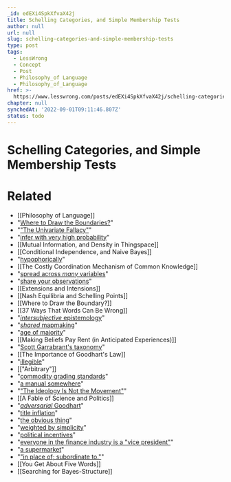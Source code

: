 ```yaml
---
_id: edEXi4SpkXfvaX42j
title: Schelling Categories, and Simple Membership Tests
author: null
url: null
slug: schelling-categories-and-simple-membership-tests
type: post
tags:
  - LessWrong
  - Concept
  - Post
  - Philosophy_of Language
  - Philosophy_of_Language
href: >-
  https://www.lesswrong.com/posts/edEXi4SpkXfvaX42j/schelling-categories-and-simple-membership-tests
chapter: null
synchedAt: '2022-09-01T09:11:46.807Z'
status: todo
---
```


# Schelling Categories, and Simple Membership Tests


# Related

- [[Philosophy of Language]]
- "[Where to Draw the Boundaries?](https://www.lesswrong.com/posts/esRZaPXSHgWzyB2NL/where-to-draw-the-boundaries)"
- "["The Univariate Fallacy"](https://www.lesswrong.com/posts/cu7YY7WdgJBs3DpmJ/the-univariate-fallacy)"
- "[infer with very high probability](http://zackmdavis.net/blog/2019/05/the-typical-set/)"
- [[Mutual Information, and Density in Thingspace]]
- [[Conditional Independence, and Naive Bayes]]
- "[hypophorically](https://en.wikipedia.org/wiki/Hypophora)"
- [[The Costly Coordination Mechanism of Common Knowledge]]
- "[spread across _many_ variables](https://marcodgdotnet.files.wordpress.com/2018/04/delgiudice_2017_heterogeneity_d_mbr.pdf)"
- "[share your observations](https://www.overcomingbias.com/2009/02/share-likelihood-ratios-not-posterior-beliefs.html)"
- [[Extensions and Intensions]]
- [[Nash Equilibria and Schelling Points]]
- [[Where to Draw the Boundary?]]
- [[37 Ways That Words Can Be Wrong]]
- "[_intersubjective_ epistemology](http://benjaminrosshoffman.com/humility-argument-honesty/)"
- "[_shared_ mapmaking](https://twitter.com/jessi_cata/status/1113677758071070720)"
- "[age of majority](https://en.wikipedia.org/wiki/Age_of_majority)"
- [[Making Beliefs Pay Rent (in Anticipated Experiences)]]
- "[Scott Garrabrant's taxonomy](https://www.lesswrong.com/posts/EbFABnst8LsidYs5Y/goodhart-taxonomy)"
- [[The Importance of Goodhart's Law]]
- "[illegible](https://www.ribbonfarm.com/2010/07/26/a-big-little-idea-called-legibility/)"
- [["Arbitrary"]]
- "[commodity grading standards](https://www.usda.gov/our-agency/about-usda/laws-and-regulations/commodity-standards-and-grades)"
- "[a manual somewhere](https://www.ams.usda.gov/sites/default/files/media/Egg%20Grading%20Manual.pdf)"
- "["The Ideology Is Not the Movement"](https://slatestarcodex.com/2016/04/04/the-ideology-is-not-the-movement/)"
- [[A Fable of Science and Politics]]
- "[_adversarial_ Goodhart](https://www.lesswrong.com/posts/EbFABnst8LsidYs5Y/goodhart-taxonomy)"
- "[title inflation](http://benjaminrosshoffman.com/excerpts-from-a-larger-discussion-about-simulacra/)"
- "[the obvious thing](http://zackmdavis.net/blog/2014/06/standard-advice/)"
- "[weighted by simplicity](https://arbital.greaterwrong.com/p/1hh?l=1hh)"
- "[political incentives](https://www.lesswrong.com/posts/45mNHCMaZgsvfDXbw/quotes-from-moral-mazes)"
- "[everyone in the finance industry is a "vice president"](https://www.thebalancecareers.com/job-titles-1287163)"
- "[a supermarket](https://www.safeway.com/)"
- "["in place of; subordinate to."](https://en.wiktionary.org/wiki/vice#Etymology_3)"
- [[You Get About Five Words]]
- [[Searching for Bayes-Structure]]
